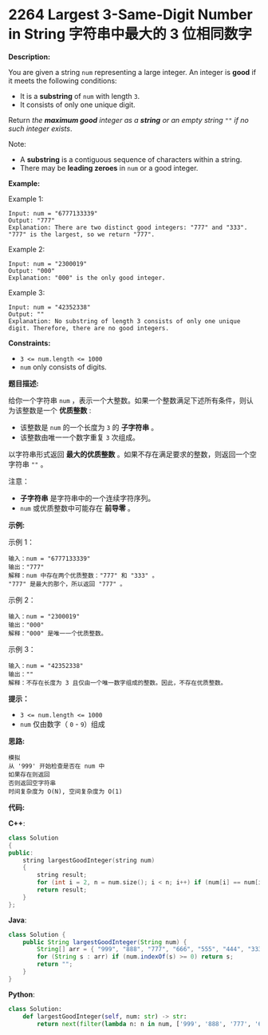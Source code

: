 # 2264 Largest 3-Same-Digit Number in String 字符串中最大的 3 位相同数字

__Description:__

You are given a string `num` representing a large integer. An integer is __good__ if it meets the following conditions:

- It is a __substring__ of `num` with length `3`.
- It consists of only one unique digit.

Return _the __maximum good__ integer as a __string__ or an empty string_ `""` _if no such integer exists_.

Note:

- A __substring__ is a contiguous sequence of characters within a string.
- There may be __leading zeroes__ in `num` or a good integer.

__Example:__

Example 1:

```text
Input: num = "6777133339"
Output: "777"
Explanation: There are two distinct good integers: "777" and "333".
"777" is the largest, so we return "777".
```

Example 2:

```text
Input: num = "2300019"
Output: "000"
Explanation: "000" is the only good integer.
```

Example 3:

```text
Input: num = "42352338"
Output: ""
Explanation: No substring of length 3 consists of only one unique digit. Therefore, there are no good integers.
```

__Constraints:__

- `3 <= num.length <= 1000`
- `num` only consists of digits.

__题目描述:__

给你一个字符串 `num` ，表示一个大整数。如果一个整数满足下述所有条件，则认为该整数是一个 __优质整数__ :

- 该整数是 `num` 的一个长度为 `3` 的 __子字符串__ 。
- 该整数由唯一一个数字重复 `3` 次组成。

以字符串形式返回 __最大的优质整数__ 。如果不存在满足要求的整数，则返回一个空字符串 `""` 。

注意：

- __子字符串__ 是字符串中的一个连续字符序列。
- `num` 或优质整数中可能存在 __前导零__ 。

__示例:__

示例 1：

```text
输入：num = "6777133339"
输出："777"
解释：num 中存在两个优质整数："777" 和 "333" 。
"777" 是最大的那个，所以返回 "777" 。
```

示例 2：

```text
输入：num = "2300019"
输出："000"
解释："000" 是唯一一个优质整数。
```

示例 3：

```text
输入：num = "42352338"
输出：""
解释：不存在长度为 3 且仅由一个唯一数字组成的整数。因此，不存在优质整数。
```

__提示：__

- `3 <= num.length <= 1000`
- `num` 仅由数字（ `0` - `9`）组成

__思路:__

```text
模拟
从 '999' 开始检查是否在 num 中
如果存在则返回
否则返回空字符串
时间复杂度为 O(N), 空间复杂度为 O(1)
```

__代码:__

__C++__:

```C++
class Solution 
{
public:
    string largestGoodInteger(string num) 
    {
        string result;
        for (int i = 2, n = num.size(); i < n; i++) if (num[i] == num[i - 1] and num[i - 1] == num[i - 2]) result = max(result, num.substr(i - 2, 3));
        return result;
    }
};
```

__Java__:

```Java
class Solution {
    public String largestGoodInteger(String num) {
        String[] arr = { "999", "888", "777", "666", "555", "444", "333", "222", "111", "000" };
        for (String s : arr) if (num.indexOf(s) >= 0) return s;
        return "";
    }
}
```

__Python__:

```Python
class Solution:
    def largestGoodInteger(self, num: str) -> str:
        return next(filter(lambda n: n in num, ['999', '888', '777', '666', '555', '444', '333', '222', '111', '000']), '')
```
